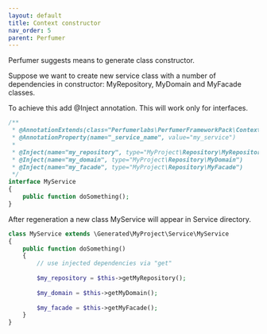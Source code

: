 ```yaml
---
layout: default
title: Context constructor
nav_order: 5
parent: Perfumer
---
```


Perfumer suggests means to generate class constructor.

Suppose we want to create new service class with a number of dependencies in constructor:
MyRepository, MyDomain and MyFacade classes.

To achieve this add @Inject annotation. This will work only for interfaces.

```php
/**
 * @AnnotationExtends(class="Perfumerlabs\PerfumerFrameworkPack\Context\ServiceCall")
 * @AnnotationProperty(name="_service_name", value="my_service")
 *
 * @Inject(name="my_repository", type="MyProject\Repository\MyRepository")
 * @Inject(name="my_domain", type="MyProject\Repository\MyDomain")
 * @Inject(name="my_facade", type="MyProject\Repository\MyFacade")
 */
interface MyService
{
    public function doSomething();
}
```

After regeneration a new class MyService will appear in Service directory.

```php
class MyService extends \Generated\MyProject\Service\MyService
{
    public function doSomething()
    {
        // use injected dependencies via "get"
        
        $my_repository = $this->getMyRepository();
        
        $my_domain = $this->getMyDomain();
        
        $my_facade = $this->getMyFacade();
    }
}
```